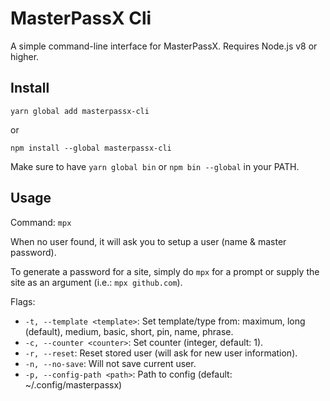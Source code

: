 # MasterPassX Cli

A simple command-line interface for MasterPassX. Requires Node.js v8 or higher.

## Install

`yarn global add masterpassx-cli`

or

`npm install --global masterpassx-cli`

Make sure to have `yarn global bin` or `npm bin --global` in your PATH.

## Usage

Command: `mpx`

When no user found, it will ask you to setup a user (name & master password).

To generate a password for a site, simply do `mpx` for a prompt or supply the site as an argument (i.e.: `mpx github.com`).

Flags:

- `-t, --template <template>`: Set template/type from: maximum, long (default), medium, basic, short, pin, name, phrase.
- `-c, --counter <counter>`: Set counter (integer, default: 1).
- `-r, --reset`: Reset stored user (will ask for new user information).
- `-n, --no-save`: Will not save current user.
- `-p, --config-path <path>`: Path to config (default: ~/.config/masterpassx)
